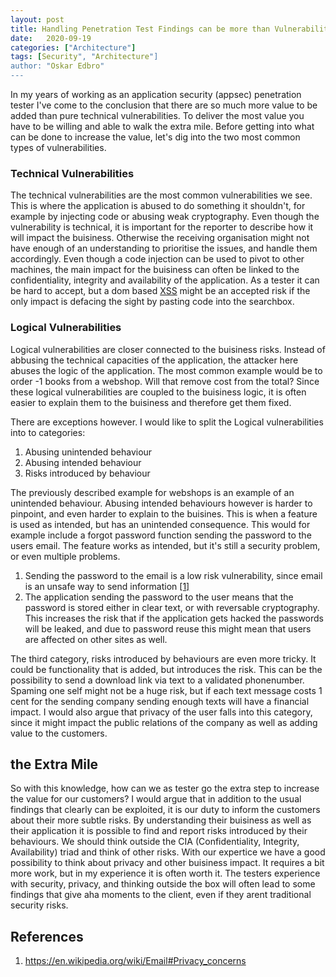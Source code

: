 ```yaml
---
layout: post
title: Handling Penetration Test Findings can be more than Vulnerabilities
date:   2020-09-19
categories: ["Architecture"]
tags: [Security", "Architecture"]
author: "Oskar Edbro"
---
```

In my years of working as an application security (appsec) penetration tester I've come to the conclusion that there are so much more value to be added than pure technical vulnerabilities. To deliver the most value you have to be willing and able to walk the extra mile. Before getting into what can be done to increase the value, let's dig into the two most common types of vulnerabilities.

### Technical Vulnerabilities
The technical vulnerabilities are the most common vulnerabilities we see. This is where the application is abused to do something it shouldn't, for example by injecting code or abusing weak cryptography. Even though the vulnerability is technical, it is important for the reporter to describe how it will impact the buisiness. Otherwise the receiving organisation might not have enough of an understanding to prioritise the issues, and handle them accordingly. Even though a code injection can be used to pivot to other machines, the main impact for the buisiness can often be linked to the confidentiality, integrity and availability of the application. As a tester it can be hard to accept, but a dom based [XSS](https://owasp.org/www-community/attacks/xss/) might be an accepted risk if the only impact is defacing the sight by pasting code into the searchbox.


### Logical Vulnerabilities
Logical vulnerabilities are closer connected to the buisiness risks. Instead of abbusing the technical capacities of the application, the attacker here abuses the logic of the application. The most common example would be to order -1 books from a webshop. Will that remove cost from the total? Since these logical vulnerabilities are coupled to the buisiness logic, it is often easier to explain them to the buisiness and therefore get them fixed.

There are exceptions however. I would like to split the Logical vulnerabilities into to categories:

1. Abusing unintended behaviour 
2. Abusing intended behaviour
3. Risks introduced by behaviour

The previously described example for webshops is an example of an unintended behaviour. Abusing intended behaviours however is harder to pinpoint, and even harder to explain to the buisines. This is when a feature is used as intended, but has an unintended consequence. This would for example include a forgot password function sending the password to the users email. The feature works as intended, but it's still a security problem, or even multiple problems. 

1. Sending the password to the email is a low risk vulnerability, since email is an unsafe way to send information [\[1\]](#references)
2. The application sending the password to the user means that the password is stored either in clear text, or with reversable cryptography. This increases the risk that if the application gets hacked the passwords will be leaked, and due to password reuse this might mean that users are affected on other sites as well.

The third category, risks introduced by behaviours are even more tricky. It could be functionality that is added, but introduces the risk. This can be the possibility to send a download link via text to a validated phonenumber. Spaming one self might not be a huge risk, but if each text message costs 1 cent for the sending company sending enough texts will have a financial impact. I would also argue that privacy of the user falls into this category, since it might impact the public relations of the company as well as adding value to the customers.

## the Extra Mile
So with this knowledge, how can we as tester go the extra step to increase the value for our customers? I would argue that in addition to the usual findings that clearly can be exploited, it is our duty to inform the customers about their more subtle risks. By understanding their buisiness as well as their application it is possible to find and report risks introduced by their behaviours. We should think outside the CIA (Confidentiality, Integrity, Availability) triad and think of other risks. With our expertice we have a good possibility to think about privacy and other buisiness impact. It requires a bit more work, but in my experience it is often worth it. The testers experience with security, privacy, and thinking outside the box will often lead to some findings that give aha moments to the client, even if they arent traditional security risks.

## References


1. <https://en.wikipedia.org/wiki/Email#Privacy_concerns>
